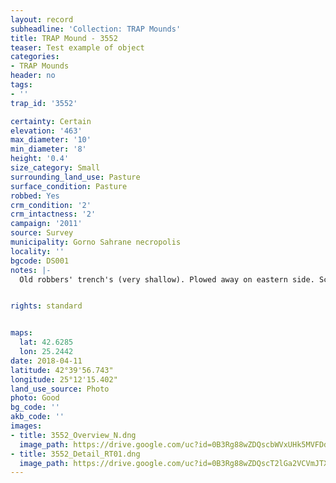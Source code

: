 ```yaml
---
layout: record
subheadline: 'Collection: TRAP Mounds'
title: TRAP Mound - 3552
teaser: Test example of object
categories:
- TRAP Mounds
header: no
tags:
- ''
trap_id: '3552'

certainty: Certain
elevation: '463'
max_diameter: '10'
min_diameter: '8'
height: '0.4'
size_category: Small
surrounding_land_use: Pasture
surface_condition: Pasture
robbed: Yes
crm_condition: '2'
crm_intactness: '2'
campaign: '2011'
source: Survey
municipality: Gorno Sahrane necropolis
locality: ''
bgcode: DS001
notes: |-
  Old robbers' trench's (very shallow). Plowed away on eastern side. Scatter of medium-sized stones.


rights: standard


maps:
  lat: 42.6285
  lon: 25.2442
date: 2018-04-11
latitude: 42°39'56.743"
longitude: 25°12'15.402"
land_use_source: Photo
photo: Good
bg_code: ''
akb_code: ''
images:
- title: 3552_Overview_N.dng
  image_path: https://drive.google.com/uc?id=0B3Rg88wZDQscbWVxUHk5MVFDdEE
- title: 3552_Detail_RT01.dng
  image_path: https://drive.google.com/uc?id=0B3Rg88wZDQscT2lGa2VCVmJTX3c
---
```

